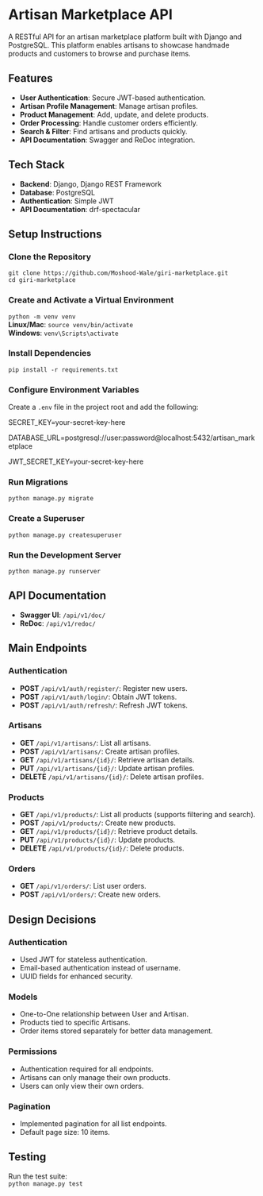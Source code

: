 # Artisan Marketplace API

A RESTful API for an artisan marketplace platform built with Django and PostgreSQL. This platform enables artisans to showcase handmade products and customers to browse and purchase items.

## Features
- **User Authentication**: Secure JWT-based authentication.
- **Artisan Profile Management**: Manage artisan profiles.
- **Product Management**: Add, update, and delete products.
- **Order Processing**: Handle customer orders efficiently.
- **Search & Filter**: Find artisans and products quickly.
- **API Documentation**: Swagger and ReDoc integration.

## Tech Stack
- **Backend**: Django, Django REST Framework
- **Database**: PostgreSQL
- **Authentication**: Simple JWT
- **API Documentation**: drf-spectacular

## Setup Instructions
### Clone the Repository
`git clone https://github.com/Moshood-Wale/giri-marketplace.git`  
`cd giri-marketplace`

### Create and Activate a Virtual Environment
`python -m venv venv`  
**Linux/Mac**: `source venv/bin/activate`  
**Windows**: `venv\Scripts\activate`

### Install Dependencies
`pip install -r requirements.txt`

### Configure Environment Variables
Create a `.env` file in the project root and add the following:  

SECRET_KEY=your-secret-key-here

DATABASE_URL=postgresql://user:password@localhost:5432/artisan_marketplace

JWT_SECRET_KEY=your-secret-key-here


### Run Migrations
`python manage.py migrate`

### Create a Superuser
`python manage.py createsuperuser`

### Run the Development Server
`python manage.py runserver`

## API Documentation
- **Swagger UI**: `/api/v1/doc/`
- **ReDoc**: `/api/v1/redoc/`

## Main Endpoints
### Authentication
- **POST** `/api/v1/auth/register/`: Register new users.
- **POST** `/api/v1/auth/login/`: Obtain JWT tokens.
- **POST** `/api/v1/auth/refresh/`: Refresh JWT tokens.

### Artisans
- **GET** `/api/v1/artisans/`: List all artisans.
- **POST** `/api/v1/artisans/`: Create artisan profiles.
- **GET** `/api/v1/artisans/{id}/`: Retrieve artisan details.
- **PUT** `/api/v1/artisans/{id}/`: Update artisan profiles.
- **DELETE** `/api/v1/artisans/{id}/`: Delete artisan profiles.

### Products
- **GET** `/api/v1/products/`: List all products (supports filtering and search).
- **POST** `/api/v1/products/`: Create new products.
- **GET** `/api/v1/products/{id}/`: Retrieve product details.
- **PUT** `/api/v1/products/{id}/`: Update products.
- **DELETE** `/api/v1/products/{id}/`: Delete products.

### Orders
- **GET** `/api/v1/orders/`: List user orders.
- **POST** `/api/v1/orders/`: Create new orders.

## Design Decisions
### Authentication
- Used JWT for stateless authentication.
- Email-based authentication instead of username.
- UUID fields for enhanced security.

### Models
- One-to-One relationship between User and Artisan.
- Products tied to specific Artisans.
- Order items stored separately for better data management.

### Permissions
- Authentication required for all endpoints.
- Artisans can only manage their own products.
- Users can only view their own orders.

### Pagination
- Implemented pagination for all list endpoints.
- Default page size: 10 items.

## Testing
Run the test suite:  
`python manage.py test`

